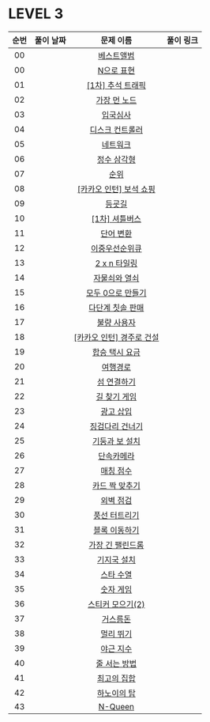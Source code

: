 # LEVEL 3



| 순번|풀이 날짜|문제 이름|풀이 링크 |
| :--:|:--:|:--:|:--:|
| 00 ||[베스트앨범](https://programmers.co.kr/learn/courses/30/lessons/42579)|<!-- 여여기기 -->|
| 00 ||[N으로 표현](https://programmers.co.kr/learn/courses/30/lessons/42895)|<!-- 여여기기 -->|
| 01 ||[[1차] 추석 트래픽](https://programmers.co.kr/learn/courses/30/lessons/17676)|<!-- 여여기기 -->|
| 02 ||[가장 먼 노드](https://programmers.co.kr/learn/courses/30/lessons/49189)|<!-- 여여기기 -->|
| 03 ||[입국심사](https://programmers.co.kr/learn/courses/30/lessons/43238)|<!-- 여여기기 -->|
| 04 ||[디스크 컨트롤러](https://programmers.co.kr/learn/courses/30/lessons/42627)|<!-- 여여기기 -->|
| 05 ||[네트워크](https://programmers.co.kr/learn/courses/30/lessons/43162)|<!-- 여여기기 -->|
| 06 ||[정수 삼각형](https://programmers.co.kr/learn/courses/30/lessons/43105)|<!-- 여여기기 -->|
| 07 ||[순위](https://programmers.co.kr/learn/courses/30/lessons/49191)|<!-- 여여기기 -->|
| 08 ||[[카카오 인턴] 보석 쇼핑](https://programmers.co.kr/learn/courses/30/lessons/67258)|<!-- 여여기기 -->|
| 09 ||[등굣길](https://programmers.co.kr/learn/courses/30/lessons/42898)|<!-- 여여기기 -->|
| 10 ||[[1차] 셔틀버스](https://programmers.co.kr/learn/courses/30/lessons/17678)|<!-- 여여기기 -->|
| 11 ||[단어 변환](https://programmers.co.kr/learn/courses/30/lessons/43163)|<!-- 여여기기 -->|
| 12 ||[이중우선순위큐](https://programmers.co.kr/learn/courses/30/lessons/42628)|<!-- 여여기기 -->|
| 13 ||[2 x n 타일링](https://programmers.co.kr/learn/courses/30/lessons/12900)|<!-- 여여기기 -->|
| 14 ||[자물쇠와 열쇠](https://programmers.co.kr/learn/courses/30/lessons/60059)|<!-- 여여기기 -->|
| 15 ||[모두 0으로 만들기](https://programmers.co.kr/learn/courses/30/lessons/76503)|<!-- 여여기기 -->|
| 16 ||[다단계 칫솔 판매](https://programmers.co.kr/learn/courses/30/lessons/77486)|<!-- 여여기기 -->|
| 17 ||[불량 사용자](https://programmers.co.kr/learn/courses/30/lessons/64064)|<!-- 여여기기 -->|
| 18 ||[[카카오 인턴] 경주로 건설](https://programmers.co.kr/learn/courses/30/lessons/67259)|<!-- 여여기기 -->|
| 19 ||[합승 택시 요금](https://programmers.co.kr/learn/courses/30/lessons/72413)|<!-- 여여기기 -->|
| 20 ||[여행경로](https://programmers.co.kr/learn/courses/30/lessons/43164)|<!-- 여여기기 -->|
| 21 ||[섬 연결하기](https://programmers.co.kr/learn/courses/30/lessons/42861)|<!-- 여여기기 -->|
| 22 ||[길 찾기 게임](https://programmers.co.kr/learn/courses/30/lessons/42892)|<!-- 여여기기 -->|
| 23 ||[광고 삽입](https://programmers.co.kr/learn/courses/30/lessons/72414)|<!-- 여여기기 -->|
| 24 ||[징검다리 건너기](https://programmers.co.kr/learn/courses/30/lessons/64062)|<!-- 여여기기 -->|
| 25 ||[기둥과 보 설치](https://programmers.co.kr/learn/courses/30/lessons/60061)|<!-- 여여기기 -->|
| 26 ||[단속카메라](https://programmers.co.kr/learn/courses/30/lessons/42884)|<!-- 여여기기 -->|
| 27 ||[매칭 점수](https://programmers.co.kr/learn/courses/30/lessons/42893)|<!-- 여여기기 -->|
| 28 ||[카드 짝 맞추기](https://programmers.co.kr/learn/courses/30/lessons/72415)|<!-- 여여기기 -->|
| 29 ||[외벽 점검](https://programmers.co.kr/learn/courses/30/lessons/60062)|<!-- 여여기기 -->|
| 30 ||[풍선 터트리기](https://programmers.co.kr/learn/courses/30/lessons/68646)|<!-- 여여기기 -->|
| 31 ||[블록 이동하기](https://programmers.co.kr/learn/courses/30/lessons/60063)|<!-- 여여기기 -->|
| 32 ||[가장 긴 팰린드롬](https://programmers.co.kr/learn/courses/30/lessons/12904)|<!-- 여여기기 -->|
| 33 ||[기지국 설치](https://programmers.co.kr/learn/courses/30/lessons/12979)|<!-- 여여기기 -->|
| 34 ||[스타 수열](https://programmers.co.kr/learn/courses/30/lessons/70130)|<!-- 여여기기 -->|
| 35 ||[숫자 게임](https://programmers.co.kr/learn/courses/30/lessons/12987)|<!-- 여여기기 -->|
| 36 ||[스티커 모으기(2)](https://programmers.co.kr/learn/courses/30/lessons/12971)|<!-- 여여기기 -->|
| 37 ||[거스름돈](https://programmers.co.kr/learn/courses/30/lessons/12907)|<!-- 여여기기 -->|
| 38 ||[멀리 뛰기](https://programmers.co.kr/learn/courses/30/lessons/12914)|<!-- 여여기기 -->|
| 39 ||[야근 지수](https://programmers.co.kr/learn/courses/30/lessons/12927)|<!-- 여여기기 -->|
| 40 ||[줄 서는 방법](https://programmers.co.kr/learn/courses/30/lessons/12936)|<!-- 여여기기 -->|
| 41 ||[최고의 집합](https://programmers.co.kr/learn/courses/30/lessons/12938)|<!-- 여여기기 -->|
| 42 ||[하노이의 탑](https://programmers.co.kr/learn/courses/30/lessons/12946)|<!-- 여여기기 -->|
| 43 ||[N-Queen](https://programmers.co.kr/learn/courses/30/lessons/12952)|<!-- 여여기기 -->|

